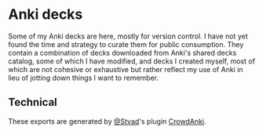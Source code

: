 # Anki decks

Some of my Anki decks are here, mostly for version control. I have not yet found the time and strategy to curate them for public consumption. They contain a combination of decks downloaded from Anki's shared decks catalog, some of which I have modified, and decks I created myself, most of which are not cohesive or exhaustive but rather reflect my use of Anki in lieu of jotting down things I want to remember.

## Technical

These exports are generated by [@Stvad](https://github.com/Stvad)'s plugin [CrowdAnki](https://github.com/Stvad/CrowdAnki).
